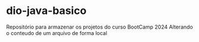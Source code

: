 # dio-java-basico
Repositório para armazenar os projetos do curso BootCamp  2024
Alterando o conteudo de um arquivo de forma local